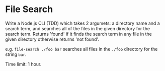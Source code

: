 # File Search

Write a Node.js CLI (TDD) which takes 2 argumets: a directory name and a search term, and searches all of the files in the given directory for the search term. Returns 'found' if it finds the search term in any file in the given directory otherwise returns 'not found'.

e.g. `file-search ./foo bar` searches all files in the `./foo` directory for the string `bar`.

Time limit: 1 hour.
